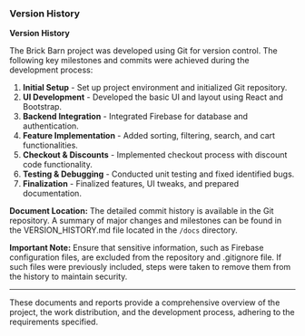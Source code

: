 ### Version History

**Version History**

The Brick Barn project was developed using Git for version control. The following key milestones and commits were achieved during the development process:

1. **Initial Setup** - Set up project environment and initialized Git repository.
2. **UI Development** - Developed the basic UI and layout using React and Bootstrap.
3. **Backend Integration** - Integrated Firebase for database and authentication.
4. **Feature Implementation** - Added sorting, filtering, search, and cart functionalities.
5. **Checkout & Discounts** - Implemented checkout process with discount code functionality.
6. **Testing & Debugging** - Conducted unit testing and fixed identified bugs.
7. **Finalization** - Finalized features, UI tweaks, and prepared documentation.

**Document Location:** The detailed commit history is available in the Git repository. A summary of major changes and milestones can be found in the VERSION_HISTORY.md file located in the `/docs` directory.

**Important Note:** Ensure that sensitive information, such as Firebase configuration files, are excluded from the repository and .gitignore file. If such files were previously included, steps were taken to remove them from the history to maintain security.

---

These documents and reports provide a comprehensive overview of the project, the work distribution, and the development process, adhering to the requirements specified.